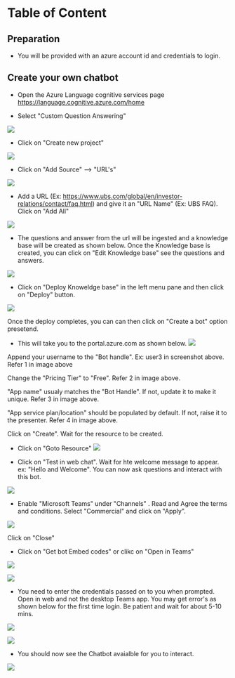 # Table of Content


## Preparation 
- You will be provided with an azure account id and credentials to login.
  
## Create your own chatbot

- Open the Azure Language cognitive services page https://language.cognitive.azure.com/home 

- Select "Custom Question Answering"

![](/assets/1_Custom_qna_service.png)

- Click on "Create new project"

![](/assets/2_create_new_project.png)

- Click on "Add Source" --> "URL's"

![](/assets/3_add_source.png)

- Add a URL (Ex: https://www.ubs.com/global/en/investor-relations/contact/faq.html) and give it an "URL Name" (Ex: UBS FAQ). Click on "Add All"

![](assets/4_add_faq_url.png)

- The questions and answer from the url will be ingested and a knowledge base will be created as shown below. Once the Knowledge base is created, you can click on "Edit Knowledge base" see the questions and answers.

![](assets/5_edit_KB.png)

- Click on "Deploy Knoweldge base" in the left menu pane and then click on "Deploy" button.
 
![](assets/6_deploy_n_create_bot.png)

Once the deploy completes, you can can then click on "Create a bot" option presetend. 

- This will take you to the portal.azure.com as shown below.
![](assets/7_create_bot.png)

 Append your username to the "Bot handle". Ex: user3 in screenshot above. Refer 1 in image above

 Change the "Pricing Tier" to "Free". Refer 2 in image above.

 "App name" usualy matches the "Bot Handle". If not, update it to make it unique. Refer 3 in image above.

 "App service plan/location" should be populated by default. If not, raise it to the presenter. Refer 4 in image above.

 Click on "Create". Wait for the resource to be created.

- Click on "Goto Resource"
![](assets/8_bot_resource.png)

- Click on "Test in web chat". Wait for hte welcome message to appear. ex: "Hello and Welcome". You can now ask questions and interact with this bot.

![](assets/9_test_bot_resource.png)

- Enable "Microsoft Teams" under "Channels" . Read and Agree the terms and conditions. Select "Commercial" and click on "Apply".

![](assets/10_add_teams.png)

Click on "Close"

- Click on "Get bot Embed codes" or clikc on "Open in Teams"

![](assets/11_get_embed_codes.png)

![](assets/12_get_embed_codes_link.png)

- You need to enter the credentials passed on to you when prompted. Open in web and not the desktop Teams app. You may get error's as shown below for the first time login. Be patient and wait for about 5-10 mins. 

![](assets/12a_error.png)

![](assets/12b_user_web_app_instead.png)

- You should now see the Chatbot avaialble for you to interact. 

![](assets/13_teams_chatbot.png)
